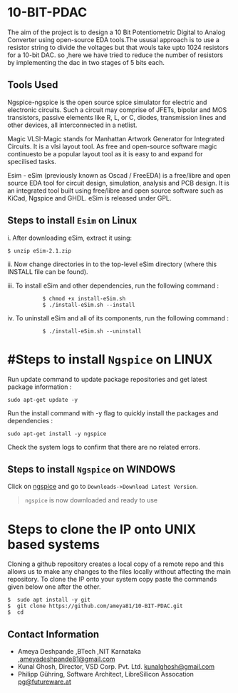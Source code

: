 # 10-BIT-PDAC

The aim of the project is to design a 10 Bit Potentiometric Digital to Analog Converter using open-source EDA tools.The ususal approach is to use a resistor string to divide the voltages but that wouls take upto 1024 resistors for a 10-bit DAC. so ,here we have tried to reduce the number of resistors by implementing the dac in two stages of 5 bits each.

## Tools Used

Ngspice-ngspice is the open source spice simulator for electric and electronic circuits. Such a circuit may comprise of JFETs, bipolar and MOS transistors, passive elements like R, L, or C, diodes, transmission lines and other devices, all interconnected in a netlist.

Magic VLSI-Magic stands for Manhattan Artwork Generator for Integrated Circuits. It is a vlsi layout tool. As free and open-source software magic continuesto be a popular layout tool as it is easy to and expand for specilised tasks.

Esim - eSim (previously known as Oscad / FreeEDA) is a free/libre and open source EDA tool for circuit design, simulation, analysis and PCB design. It is an integrated tool built using free/libre and open source software such as KiCad, Ngspice and GHDL. eSim is released under GPL.

## Steps to install ```Esim``` on Linux

i. After downloading eSim, extract it using: 

    $ unzip eSim-2.1.zip

ii.     Now change directories in to the top-level eSim directory (where this INSTALL file can be found).

iii.    To install eSim and other dependencies, run the following command :

   		       $ chmod +x install-eSim.sh
   		       $ ./install-eSim.sh --install

iv.     To uninstall eSim and all of its components, run the following command :

   		       $ ./install-eSim.sh --uninstall

# #Steps to install ```Ngspice``` on LINUX

Run update command to update package repositories and get latest package information :
``` 
sudo apt-get update -y
``` 
Run the install command with -y flag to quickly install the packages and dependencies :
``` 
sudo apt-get install -y ngspice
``` 
Check the system logs to confirm that there are no related errors.

## Steps to install ```Ngspice``` on WINDOWS

Click on [ngspice](http://ngspice.sourceforge.net/download.html) and go to ```Downloads->Download Latest Version```.

> ```ngspice``` is now downloaded and ready to use

# Steps to clone the IP onto UNIX based systems
Cloning a github repository creates a local copy of a remote repo and this allows us to make any changes to the files locally without affecting the main repository. To clone the IP onto your system copy paste the commands given below one after the other.

```
$  sudo apt install -y git
$  git clone https://github.com/ameya81/10-BIT-PDAC.git
$  cd 
```

## Contact Information

- Ameya Deshpande ,BTech ,NIT Karnataka ,ameyadeshpande81@gmail.com
- Kunal Ghosh, Director, VSD Corp. Pvt. Ltd. kunalghosh@gmail.com
- Philipp Gühring, Software Architect, LibreSilicon Assocation pg@futureware.at
